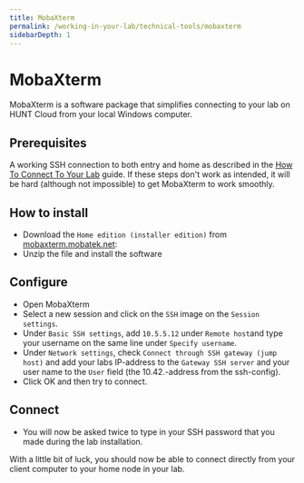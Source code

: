 ```yaml
---
title: MobaXterm
permalink: /working-in-your-lab/technical-tools/mobaxterm
sidebarDepth: 1
---
```


# MobaXterm

MobaXterm is a software package that simplifies connecting to your lab on HUNT Cloud from your local Windows computer.

## Prerequisites

A working SSH connection to both entry and home as described in the [How To Connect To Your Lab](/getting-started/how-to-connect) guide.
If these steps don't work as intended, it will be hard (although not impossible) to get MobaXterm to work smoothly.

## How to install

- Download the `Home edition (installer edition)` from [mobaxterm.mobatek.net](https://mobaxterm.mobatek.net/download.html):
- Unzip the file and install the software

## Configure

- Open MobaXterm
- Select a new session and click on the `SSH` image on the `Session settings`.
- Under `Basic SSH settings`, add `10.5.5.12` under `Remote host`and type your username on the same line under `Specify username`.
- Under `Network settings`, check `Connect through SSH gateway (jump host)` and add your labs IP-address to the `Gateway SSH server` and your user name to the `User` field (the 10.42.-address from the ssh-config).
- Click OK and then try to connect.

## Connect

- You will now be asked twice to type in your SSH password that you made during the lab installation.

With a little bit of luck, you should now be able to connect directly from your client computer to your home node in your lab.
